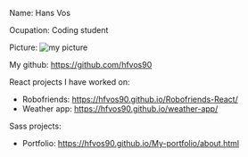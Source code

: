 Name: Hans Vos

Ocupation: Coding student

Picture: ![my picture](https://scontent-lga3-1.xx.fbcdn.net/v/t1.0-9/70170243_10214798120493457_9107795626560585728_n.jpg?_nc_cat=105&_nc_oc=AQn9sLKfSF0unRj-mQAbb80kPUn93x5peltwU_iqNj8WOMZF8tz3tt4xawijvtxudqg&_nc_ht=scontent-lga3-1.xx&oh=e7e2a9260b18e9e7701af2a6e2d30a2b&oe=5E04DCE8)

My github: https://github.com/hfvos90

React projects I have worked on: 
* Robofriends: https://hfvos90.github.io/Robofriends-React/
* Weather app: https://hfvos90.github.io/weather-app/

Sass projects:
* Portfolio: https://hfvos90.github.io/My-portfolio/about.html